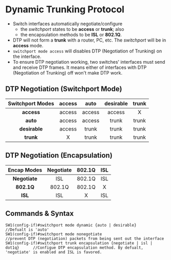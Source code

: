 # Dynamic Trunking Protocol
- Switch interfaces automatically negotiate/configure
  - the _switchport_ states to be **access** or **trunk**; also
  - the encapsulation methods to be **ISL** or **802.1Q**.
- DTP will not form a **trunk** with a router, PC, etc. The _switchport_ will be in **access** mode.
- `switchport mode access` will disables DTP (Negotiation of Trunking) on the interface.
- To ensure DTP negotiation working, two switches' interfaces must send and receive DTP frames. It means either of interfaces with DTP (Negotiation of Trunking) off won't make DTP work.

## DTP Negotiation (Switchport Mode)
Switchport Modes | access |  auto  | desirable | trunk |
:---------------:|:------:|:------:|:---------:|:-----:|
**access**       | access | access | access    | X     |
**auto**         | access | access | trunk     | trunk |
**desirable**    | access | trunk  | trunk     | trunk |
**trunk**        |  X     | trunk  | trunk     | trunk |

## DTP Negotiation (Encapsulation)
Encap Modes     | Negotiate |  802.1Q  | ISL |
:--------------:|:---------:|:--------:|:---:|
**Negotiate**   | ISL       | 802.1Q   | ISL |
**802.1Q**      | 802.1Q    | 802.1Q   | X   |
**ISL**         | ISL       | X        | ISL |

## Commands & Syntax
```
SW1(config-if)#switchport mode dynamic {auto | desirable}                    //Defualt is 'auto'
SW1(config-if)#switchport mode nonegotiate                                   //prevent DTP (negotiation) packets from being sent out the interface
SW1(config-if)#switchport trunk encapsulation {negotiate | isl | dot1q}      //Configue DTP encapsulation method. By defualt, 'negotiate' is enabled and ISL is favored.
```
